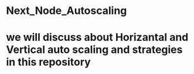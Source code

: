 # Next_Node_Autoscaling
# we will discuss about Horizantal and Vertical auto scaling and strategies in this repository
